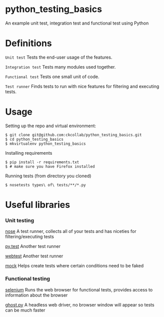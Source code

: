python_testing_basics
=====================

An example unit test, integration test and functional test using Python


Definitions
===========

`Unit test` Tests the end-user usage of the features.

`Integration test` Tests many modules used together.

`Functional test` Tests one small unit of code.

`Test runner` Finds tests to run with nice features for filtering and executing tests.




Usage
=====

Setting up the repo and virtual environment:

    $ git clone git@github.com:ckcollab/python_testing_basics.git
    $ cd python_testing_basics
    $ mkvirtualenv python_testing_basics


Installing requirements

    $ pip install -r requirements.txt
    $ # make sure you have Firefox installed
    

Running tests (from directory you cloned)

    $ nosetests types\ of\ tests/**/*.py 


Useful libraries
================

### Unit testing

[nose](https://nose.readthedocs.org/en/latest/)
A test runner, collects all of your tests and has niceties for filtering/executing tests

[py.test](http://pytest.org/latest/)
Another test runner

[webtest](http://webtest.readthedocs.org/en/latest/)
Another test runner

[mock](https://docs.python.org/3/library/unittest.mock.html)
Helps create tests where certain conditions need to be faked


### Functional testing

[selenium](http://www.seleniumhq.org/)
Runs the web browser for functional tests, provides access to information about the browser

[ghost.py](http://jeanphix.me/Ghost.py/)
A headless web driver, no browser window will appear so tests can be much faster
